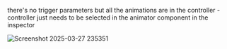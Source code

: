 there's no trigger parameters but all the animations are in the controller - controller just needs to be selected in the animator component in the inspector


![Screenshot 2025-03-27 235351](https://github.com/user-attachments/assets/63af6655-4a26-449d-a0d1-7a4498e063e4)
